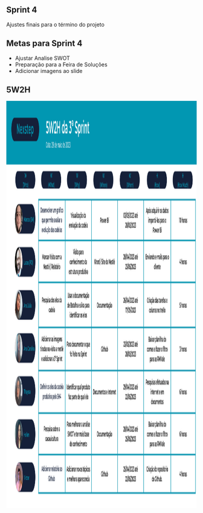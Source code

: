 
## Sprint 4
Ajustes finais para o término do projeto

## Metas para Sprint 4
* Ajustar Analise SWOT
* Preparação para a Feira de Soluções
* Adicionar imagens ao slide

## 5W2H
<img src="https://github.com/MarcosAvanzini/NextStep/blob/main/Imagens/Sprint3.svg" width="1920" height="1080"/>
